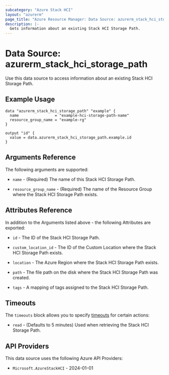 ```yaml
---
subcategory: "Azure Stack HCI"
layout: "azurerm"
page_title: "Azure Resource Manager: Data Source: azurerm_stack_hci_storage_path"
description: |-
  Gets information about an existing Stack HCI Storage Path.
---
```


# Data Source: azurerm_stack_hci_storage_path

Use this data source to access information about an existing Stack HCI Storage Path.

## Example Usage

```hcl
data "azurerm_stack_hci_storage_path" "example" {
  name                = "example-hci-storage-path-name"
  resource_group_name = "example-rg"
}

output "id" {
  value = data.azurerm_stack_hci_storage_path.example.id
}
```

## Arguments Reference

The following arguments are supported:

* `name` - (Required) The name of this Stack HCI Storage Path.

* `resource_group_name` - (Required) The name of the Resource Group where the Stack HCI Storage Path exists.

## Attributes Reference

In addition to the Arguments listed above - the following Attributes are exported:

* `id` - The ID of the Stack HCI Storage Path.

* `custom_location_id` - The ID of the Custom Location where the Stack HCI Storage Path exists.

* `location` - The Azure Region where the Stack HCI Storage Path exists.

* `path` - The file path on the disk where the Stack HCI Storage Path was created.

* `tags` - A mapping of tags assigned to the Stack HCI Storage Path.

## Timeouts

The `timeouts` block allows you to specify [timeouts](https://www.terraform.io/language/resources/syntax#operation-timeouts) for certain actions:

* `read` - (Defaults to 5 minutes) Used when retrieving the Stack HCI Storage Path.

## API Providers
<!-- This section is generated, changes will be overwritten -->
This data source uses the following Azure API Providers:

* `Microsoft.AzureStackHCI` - 2024-01-01

